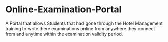 # Online-Examination-Portal
A Portal that allows Students that had gone through the Hotel Management training to write there examinations online from anywhere they connect from and anytime within the examination validity period.
